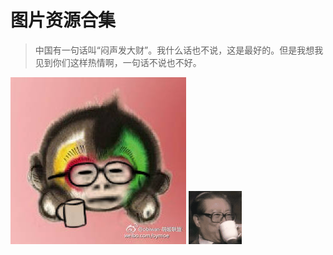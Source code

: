 图片资源合集
===

> 中国有一句话叫“闷声发大财”。我什么话也不说，这是最好的。但是我想我见到你们这样热情啊，一句话不说也不好。

![](img/monky.jpg)
![](img/drink.gif)